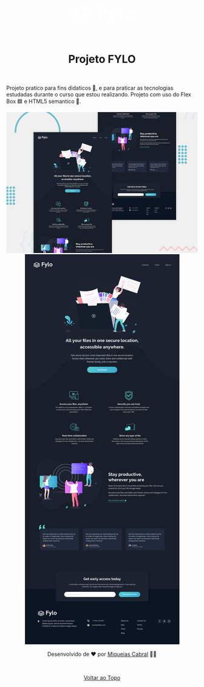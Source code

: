 <div align="center" id="top"> 
  <svg width="176" height="52" xmlns="http://www.w3.org/2000/svg"><g fill="#FFF" fill-rule="evenodd"><path d="M0 16.372v.128l29.754 13.764 29.859-13.811v-.035L29.754 2.608 0 16.372zm10.727.064l19.028-8.802 19.03 8.802-19.031 8.801-19.027-8.801zM29.754 35.61L0 22.052v5.014l29.754 13.59L59.613 27.02v-5.015L29.754 35.61zm0 10.17L0 32.22v5.015l29.754 13.591L59.613 37.19v-5.014L29.754 45.78zM169.216 26.22a8.564 8.564 0 0 0-2.285-5.892 7.675 7.675 0 0 0-2.473-1.768 7.259 7.259 0 0 0-3.015-.636 7.259 7.259 0 0 0-3.015.636 7.674 7.674 0 0 0-2.473 1.768 8.565 8.565 0 0 0-2.285 5.893 8.564 8.564 0 0 0 2.285 5.893 7.674 7.674 0 0 0 2.473 1.767 7.258 7.258 0 0 0 3.015.637 7.258 7.258 0 0 0 3.015-.637 7.675 7.675 0 0 0 2.473-1.767 8.563 8.563 0 0 0 2.285-5.893zm6.784 0c0 2.044-.377 3.937-1.13 5.681a13.849 13.849 0 0 1-3.11 4.526c-1.319 1.273-2.866 2.279-4.64 3.017-1.775.739-3.667 1.108-5.677 1.108s-3.894-.37-5.653-1.108a14.659 14.659 0 0 1-4.617-3.04 14.116 14.116 0 0 1-3.11-4.55c-.753-1.744-1.13-3.622-1.13-5.633 0-1.98.385-3.842 1.154-5.586a14.718 14.718 0 0 1 3.133-4.573 14.457 14.457 0 0 1 4.617-3.064c1.759-.739 3.627-1.108 5.606-1.108 2.01 0 3.902.369 5.677 1.108 1.774.738 3.321 1.744 4.64 3.017 1.32 1.272 2.356 2.789 3.11 4.549.753 1.76 1.13 3.645 1.13 5.657zm-31.422 13.483a9.087 9.087 0 0 1-1.814.613 9.217 9.217 0 0 1-2.096.236c-1.005 0-1.971-.134-2.898-.4a6.347 6.347 0 0 1-2.426-1.297c-.69-.597-1.24-1.375-1.649-2.334-.408-.958-.612-2.113-.612-3.465V.717h6.925v31.16c0 1.132.228 1.91.683 2.334.456.425.997.637 1.625.637.786 0 1.54-.236 2.262-.707v5.562zM130.02 12.55l-12.249 32.386c-.91 2.42-2.104 4.164-3.58 5.233-1.476 1.068-3.235 1.603-5.277 1.603a8.4 8.4 0 0 1-1.036-.071 7.784 7.784 0 0 1-1.083-.212l-2.262-6.317a8.974 8.974 0 0 0 1.65.59 6.61 6.61 0 0 0 1.6.211c1.069 0 2.042-.243 2.922-.73.879-.488 1.554-1.391 2.025-2.711l.943-2.734-10.506-27.248h7.396l6.266 17.536 5.889-17.536h7.302zm-28.502-4.102H83.806v8.769h17.478v5.94H83.806v16.688h-7.16V2.179h24.873v6.27z"/></g></svg>

  &#xa0;

  <!-- <a href="https://projetofylo.netlify.app">Demo</a> -->
</div>

<h1 align="center">Projeto FYLO </h1>

<br>

Projeto pratico para fins didaticos 🧐, e para praticar as tecnologias estudadas durante o curso que estou realizando. Projeto com uso do Flex Box 🟦 e HTML5 semantico 🥰.

<div align="center" id="imagem-apresetations">
  <img src="./design/desktop-preview.jpg" alt="previsão">
  <img src="./design/desktop-design.jpg" alt="design previsto">
  



Desenvolvido de ❤️ por <a href="https://github.com/miqueiascabral" target="_blank">Miqueias Cabral</a>
🧑‍💻

&#xa0;

<a href="#top">Voltar ao Topo </a>